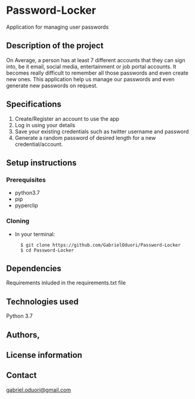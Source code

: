 # Password-Locker
Application for managing user passwords


## Description of the project
On Average, a person has at least 7 different accounts that they can sign into, be it email, social media, entertainment or job portal accounts. It becomes really difficult to remember all those passwords and even create new ones.  This application help us manage our passwords and even generate new passwords on request.

## Specifications

1. Create/Register an account to use the app
2. Log in using your details
3. Save your existing credentials such as twitter username and password
4. Generate a random password of desired length for a new credential/account.

## Setup instructions

### Prerequisites
* python3.7
* pip
* pyperclip

### Cloning
* In your terminal:
        
        $ git clone https://github.com/GabrielOduori/Password-Locker
        $ cd Password-Locker


## Dependencies

Requirements inluded in the requirements.txt file

## Technologies used

Python 3.7

## Authors, 

## License information

## Contact

gabriel.oduori@gmail.com
